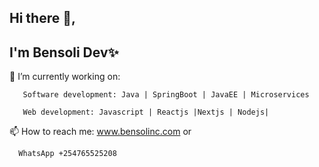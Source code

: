 ## Hi there 👋, 

## I'm Bensoli Dev✨ 

🔭 I’m currently working on: 

       Software development: Java | SpringBoot | JavaEE | Microservices 
       
       Web development: Javascript | Reactjs |Nextjs | Nodejs| 
       

 📫 How to reach me: www.bensolinc.com or 
 
      WhatsApp +254765525208
 

